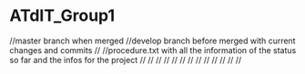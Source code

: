 # ATdIT_Group1

//master branch when merged
//develop branch before merged with current changes and commits
//
//procedure.txt with all the information of the status so far and the infos for the project
//
//
//
//
//
//
//
//
//
//
//
//
//
